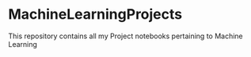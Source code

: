 # MachineLearningProjects
This repository contains all my Project notebooks pertaining to Machine Learning
